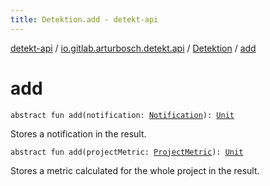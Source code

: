 ```yaml
---
title: Detektion.add - detekt-api
---
```


[detekt-api](../../index.html) / [io.gitlab.arturbosch.detekt.api](../index.html) / [Detektion](index.html) / [add](./add.html)

# add

`abstract fun add(notification: `[`Notification`](../-notification/index.html)`): `[`Unit`](https://kotlinlang.org/api/latest/jvm/stdlib/kotlin/-unit/index.html)

Stores a notification in the result.

`abstract fun add(projectMetric: `[`ProjectMetric`](../-project-metric/index.html)`): `[`Unit`](https://kotlinlang.org/api/latest/jvm/stdlib/kotlin/-unit/index.html)

Stores a metric calculated for the whole project in the result.

